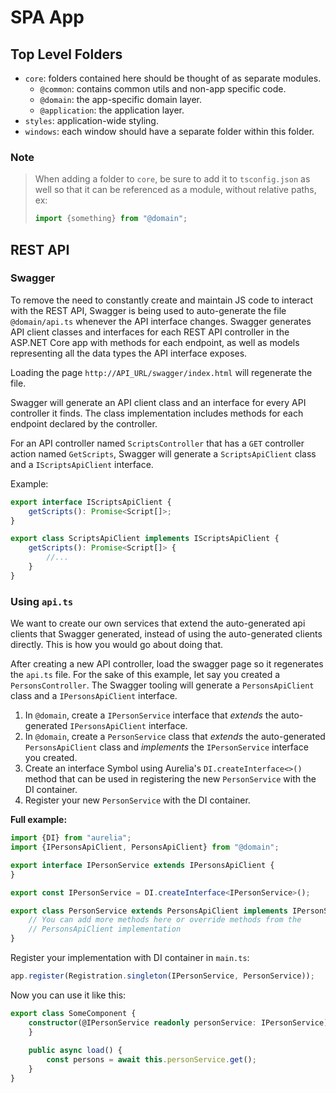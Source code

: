 # SPA App

## Top Level Folders

* `core`: folders contained here should be thought of as separate modules.
    * `@common`: contains common utils and non-app specific code.
    * `@domain`: the app-specific domain layer.
    * `@application`: the application layer.
* `styles`: application-wide styling.
* `windows`: each window should have a separate folder within this folder.

### Note

> When adding a folder to `core`, be sure to add it to `tsconfig.json`
> as well so that it can be referenced as a module, without relative
> paths, ex:
> ```typescript
> import {something} from "@domain";
> ```

## REST API

### Swagger

To remove the need to constantly create and maintain JS code to interact with
the REST API, Swagger is being used to auto-generate the file `@domain/api.ts`
whenever the API interface changes. Swagger generates API client classes and
interfaces for each REST API controller in the ASP.NET Core app with methods for
each endpoint, as well as models representing all the data types the API
interface exposes.

Loading the page `http://API_URL/swagger/index.html` will regenerate the file.

Swagger will generate an API client class and an interface for every API
controller it finds. The class implementation includes methods for each endpoint
declared by the controller.

For an API controller named `ScriptsController` that has a `GET` controller
action named `GetScripts`, Swagger will generate a `ScriptsApiClient` class and
a `IScriptsApiClient` interface.

Example:

```typescript
export interface IScriptsApiClient {
    getScripts(): Promise<Script[]>;
}

export class ScriptsApiClient implements IScriptsApiClient {
    getScripts(): Promise<Script[]> {
        //...
    }
}
```

### Using `api.ts`

We want to create our own services that extend the auto-generated api clients
that Swagger generated, instead of using the auto-generated clients directly.
This is how you would go about doing that.

After creating a new API controller, load the swagger page so it regenerates
the `api.ts` file. For the sake of this example, let say you created a
`PersonsController`. The Swagger tooling will generate a `PersonsApiClient`
class and a `IPersonsApiClient` interface.

1. In `@domain`, create a `IPersonService` interface that _extends_ the
   auto-generated `IPersonsApiClient` interface.
2. In `@domain`, create a `PersonService` class that _extends_ the
   auto-generated `PersonsApiClient` class and _implements_ the
   `IPersonService` interface you created.
3. Create an interface Symbol using Aurelia's `DI.createInterface<>()`
   method that can be used in registering the new `PersonService` with the DI
   container.
4. Register your new `PersonService` with the DI container.

**Full example:**
```typescript
import {DI} from "aurelia";
import {IPersonsApiClient, PersonsApiClient} from "@domain";

export interface IPersonService extends IPersonsApiClient {
}

export const IPersonService = DI.createInterface<IPersonService>();

export class PersonService extends PersonsApiClient implements IPersonService {
    // You can add more methods here or override methods from the 
    // PersonsApiClient implementation
}
```

Register your implementation with DI container in `main.ts`:
```typescript
app.register(Registration.singleton(IPersonService, PersonService));
```

Now you can use it like this:

```typescript
export class SomeComponent {
    constructor(@IPersonService readonly personService: IPersonService) {
    }
    
    public async load() {
        const persons = await this.personService.get();
    }
}
```